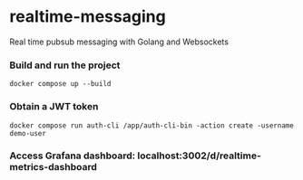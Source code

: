 # realtime-messaging
Real time pubsub messaging with Golang and Websockets

### Build and run the project
```
docker compose up --build
```

### Obtain a JWT token
```
docker compose run auth-cli /app/auth-cli-bin -action create -username demo-user
```

### Access Grafana dashboard: localhost:3002/d/realtime-metrics-dashboard
